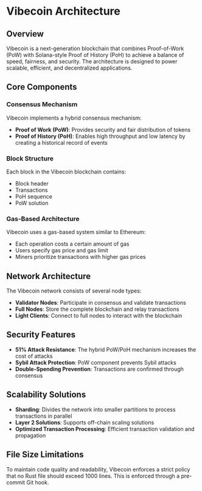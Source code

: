 # Vibecoin Architecture

## Overview

Vibecoin is a next-generation blockchain that combines Proof-of-Work (PoW) with Solana-style Proof of History (PoH) to achieve a balance of speed, fairness, and security. The architecture is designed to power scalable, efficient, and decentralized applications.

## Core Components

### Consensus Mechanism

Vibecoin implements a hybrid consensus mechanism:

- **Proof of Work (PoW)**: Provides security and fair distribution of tokens
- **Proof of History (PoH)**: Enables high throughput and low latency by creating a historical record of events

### Block Structure

Each block in the Vibecoin blockchain contains:

- Block header
- Transactions
- PoH sequence
- PoW solution

### Gas-Based Architecture

Vibecoin uses a gas-based system similar to Ethereum:

- Each operation costs a certain amount of gas
- Users specify gas price and gas limit
- Miners prioritize transactions with higher gas prices

## Network Architecture

The Vibecoin network consists of several node types:

- **Validator Nodes**: Participate in consensus and validate transactions
- **Full Nodes**: Store the complete blockchain and relay transactions
- **Light Clients**: Connect to full nodes to interact with the blockchain

## Security Features

- **51% Attack Resistance**: The hybrid PoW/PoH mechanism increases the cost of attacks
- **Sybil Attack Protection**: PoW component prevents Sybil attacks
- **Double-Spending Prevention**: Transactions are confirmed through consensus

## Scalability Solutions

- **Sharding**: Divides the network into smaller partitions to process transactions in parallel
- **Layer 2 Solutions**: Supports off-chain scaling solutions
- **Optimized Transaction Processing**: Efficient transaction validation and propagation

## File Size Limitations

To maintain code quality and readability, Vibecoin enforces a strict policy that no Rust file should exceed 1000 lines. This is enforced through a pre-commit Git hook.
